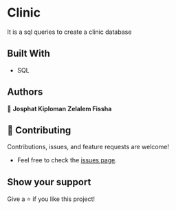 # Clinic
It is a sql queries to create a clinic database


## Built With

- SQL

## Authors

👤 **Josphat Kiploman**
   **Zelalem Fissha**

## 🤝 Contributing

Contributions, issues, and feature requests are welcome!

- Feel free to check the [issues page](../../issues/).

## Show your support

Give a ⭐️ if you like this project!

